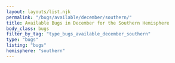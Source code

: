 ```yaml
---
layout: layouts/list.njk
permalink: "/bugs/available/december/southern/"
title: Available Bugs in December for the Southern Hemisphere
body_class: bugs
filter_by_tag: "type_bugs_available_december_southern"
type: "bugs"
listing: "bugs"
hemisphere: "southern"
---
```

